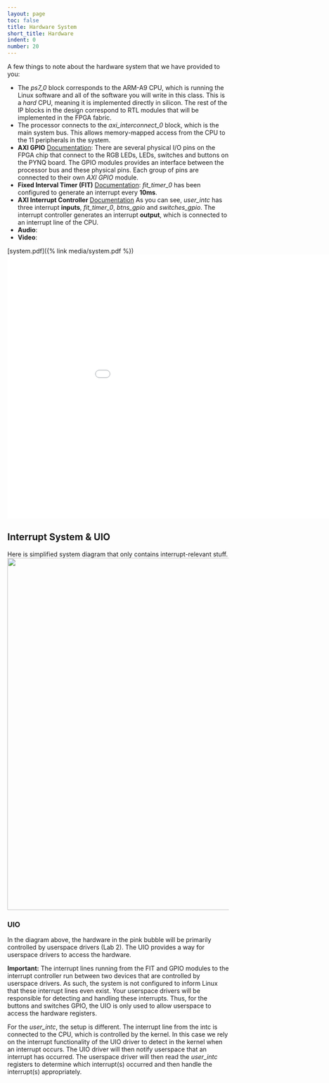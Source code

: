 ```yaml
---
layout: page
toc: false
title: Hardware System
short_title: Hardware
indent: 0
number: 20
---
```


A few things to note about the hardware system that we have provided to you:
  *  The *ps7_0* block corresponds to the ARM-A9 CPU, which is running the Linux software and all of the software you will write in this class.  This is a *hard* CPU, meaning it is implemented directly in silicon.  The rest of the IP blocks in the design correspond to RTL modules that will be implemented in the FPGA fabric.
  * The processor connects to the *axi_interconnect_0* block, which is the main system bus.  This allows memory-mapped access from the CPU to the 11 peripherals in the system.  
  * **AXI GPIO** [Documentation](https://www.xilinx.com/support/documentation/ip_documentation/axi_gpio/v2_0/pg144-axi-gpio.pdf):  There are several physical I/O pins on the FPGA chip that connect to the RGB LEDs, LEDs, switches and buttons on the PYNQ board. The GPIO modules provides an interface between the processor bus and these physical pins.  Each group of pins are connected to their own *AXI GPIO* module.  
  * **Fixed Interval Timer (FIT)** [Documentation](https://docs.xilinx.com/v/u/en-US/pg110-fit-timer): *fit_timer_0* has been configured to generate an interrupt every **10ms**.
  * **AXI Interrupt Controller** [Documentation](https://www.xilinx.com/support/documentation/ip_documentation/axi_intc/v4_1/pg099-axi-intc.pdf) As you can see, *user_intc* has three interrupt **inputs**, *fit_timer_0*, *btns_gpio* and *switches_gpio*. The interrupt controller generates an interrupt **output**, which is connected to an interrupt line of the CPU. 
  * **Audio**:
  * **Video**:
  <!-- Note that the interrupt controller does not contain any of registers noted as optional in the interrupt controller documentation. -->

[system.pdf]({% link media/system.pdf %})
<embed src="{% link media/system.pdf %}" width="1000" height="600" type="application/pdf">

## Interrupt System & UIO

Here is simplified system diagram that only contains interrupt-relevant stuff.  
<img src="{% link media/pynqinterruptstructure.jpg %}" width="800">

### UIO

In the diagram above, the hardware in the pink bubble will be primarily controlled by userspace drivers (Lab 2). 
The UIO provides a way for userspace drivers to access the hardware.  

**Important:** The interrupt lines running from the FIT and GPIO modules to the interrupt controller run between two devices that are controlled by userspace drivers.  As such, the system is not configured to inform Linux that these interrupt lines even exist.  Your userspace drivers will be responsible for detecting and handling these interrupts.  Thus, for the buttons and switches GPIO, the UIO is only used to allow userspace to access the hardware registers.

For the *user_intc*, the setup is different.  The interrupt line from the intc is connected to the CPU, which is controlled by the kernel.  In this case we rely on the interrupt functionality of the UIO driver to detect in the kernel when an interrupt occurs.  The UIO driver will then notify userspace that an interrupt has occurred.  The userspace driver will then read the *user_intc* registers to determine which interrupt(s) occurred and then handle the interrupt(s) appropriately.



